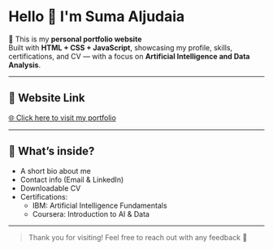 # Hello 👋 I'm Suma Aljudaia

🎯 This is my **personal portfolio website**  
Built with **HTML + CSS + JavaScript**, showcasing my profile, skills, certifications, and CV — with a focus on **Artificial Intelligence and Data Analysis**.

---

## 🔗 Website Link

[🌐 Click here to visit my portfolio](https://suma-aljudaia.github.io/my-portfolio/)

---

## 📄 What’s inside?

- A short bio about me
- Contact info (Email & LinkedIn)
- Downloadable CV
- Certifications:
  - IBM: Artificial Intelligence Fundamentals
  - Coursera: Introduction to AI & Data

---

> Thank you for visiting! Feel free to reach out with any feedback 💌
